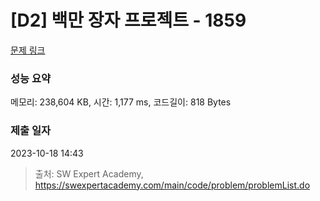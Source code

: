 # [D2] 백만 장자 프로젝트 - 1859 

[문제 링크](https://swexpertacademy.com/main/code/problem/problemDetail.do?contestProbId=AV5LrsUaDxcDFAXc) 

### 성능 요약

메모리: 238,604 KB, 시간: 1,177 ms, 코드길이: 818 Bytes

### 제출 일자

2023-10-18 14:43



> 출처: SW Expert Academy, https://swexpertacademy.com/main/code/problem/problemList.do